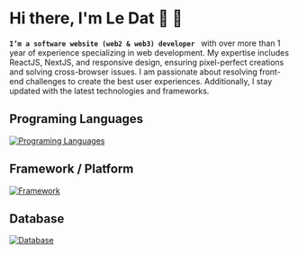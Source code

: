 # Hi there, I'm Le Dat 👋 🏀


**`I’m a software website (web2 & web3) developer `** with over more than 1 year of experience specializing in web development. My expertise includes ReactJS, NextJS, and responsive design, ensuring pixel-perfect creations and solving cross-browser issues. I am passionate about resolving front-end challenges to create the best user experiences. Additionally, I stay updated with the latest technologies and frameworks.


## Programing Languages
[![Programing Languages](https://skillicons.dev/icons?i=js,ts,solidity)](https://skillicons.dev)

## Framework / Platform
[![Framework](https://skillicons.dev/icons?i=react,redux,tailwind,sass,bootstrap,nodejs,express)](https://skillicons.dev)

## Database
[![Database](https://skillicons.dev/icons?i=mongodb,postgres)](https://skillicons.dev)

